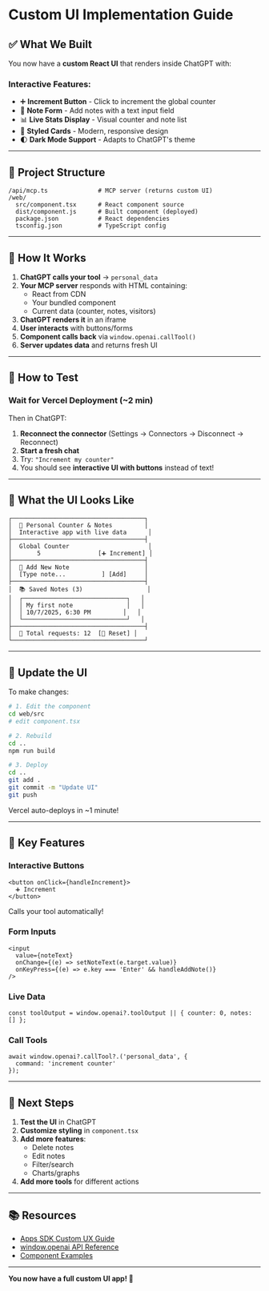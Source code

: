 # Custom UI Implementation Guide

## ✅ What We Built

You now have a **custom React UI** that renders inside ChatGPT with:

### Interactive Features:
- ➕ **Increment Button** - Click to increment the global counter
- 📝 **Note Form** - Add notes with a text input field
- 📊 **Live Stats Display** - Visual counter and note list
- 🎨 **Styled Cards** - Modern, responsive design
- 🌓 **Dark Mode Support** - Adapts to ChatGPT's theme

---

## 📁 Project Structure

```
/api/mcp.ts              # MCP server (returns custom UI)
/web/
  src/component.tsx      # React component source
  dist/component.js      # Built component (deployed)
  package.json           # React dependencies
  tsconfig.json          # TypeScript config
```

---

## 🔧 How It Works

1. **ChatGPT calls your tool** → `personal_data`
2. **Your MCP server** responds with HTML containing:
   - React from CDN
   - Your bundled component
   - Current data (counter, notes, visitors)
3. **ChatGPT renders it** in an iframe
4. **User interacts** with buttons/forms
5. **Component calls back** via `window.openai.callTool()`
6. **Server updates data** and returns fresh UI

---

## 🧪 How to Test

### Wait for Vercel Deployment (~2 min)

Then in ChatGPT:

1. **Reconnect the connector** (Settings → Connectors → Disconnect → Reconnect)
2. **Start a fresh chat**
3. Try: `"Increment my counter"`
4. You should see **interactive UI with buttons** instead of text!

---

## 🎨 What the UI Looks Like

```
┌─────────────────────────────────────┐
│  🎯 Personal Counter & Notes         │
│  Interactive app with live data      │
├─────────────────────────────────────┤
│  Global Counter                      │
│       5                [➕ Increment] │
├─────────────────────────────────────┤
│  📝 Add New Note                     │
│  [Type note...          ] [Add]     │
├─────────────────────────────────────┤
│  📚 Saved Notes (3)                  │
│  ┌─────────────────────────────┐   │
│  │ My first note               │   │
│  │ 10/7/2025, 6:30 PM         │   │
│  └─────────────────────────────┘   │
├─────────────────────────────────────┤
│  👥 Total requests: 12  [🔄 Reset] │
└─────────────────────────────────────┘
```

---

## 🔄 Update the UI

To make changes:

```bash
# 1. Edit the component
cd web/src
# edit component.tsx

# 2. Rebuild
cd ..
npm run build

# 3. Deploy
cd ..
git add .
git commit -m "Update UI"
git push
```

Vercel auto-deploys in ~1 minute!

---

## 🎯 Key Features

### Interactive Buttons
```tsx
<button onClick={handleIncrement}>
  ➕ Increment
</button>
```
Calls your tool automatically!

### Form Inputs
```tsx
<input 
  value={noteText}
  onChange={(e) => setNoteText(e.target.value)}
  onKeyPress={(e) => e.key === 'Enter' && handleAddNote()}
/>
```

### Live Data
```tsx
const toolOutput = window.openai?.toolOutput || { counter: 0, notes: [] };
```

### Call Tools
```tsx
await window.openai?.callTool?.('personal_data', { 
  command: 'increment counter' 
});
```

---

## 🚀 Next Steps

1. **Test the UI** in ChatGPT
2. **Customize styling** in `component.tsx`
3. **Add more features**:
   - Delete notes
   - Edit notes
   - Filter/search
   - Charts/graphs
4. **Add more tools** for different actions

---

## 📚 Resources

- [Apps SDK Custom UX Guide](https://developers.openai.com/apps-sdk/build/custom-ux)
- [window.openai API Reference](https://developers.openai.com/apps-sdk/build/custom-ux#understand-the-windowopenai-api)
- [Component Examples](https://developers.openai.com/apps-sdk/build/examples)

---

**You now have a full custom UI app! 🎉**
